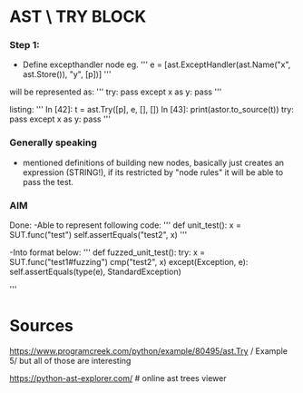 # AST \ TRY BLOCK

### Step 1:

- Define excepthandler node eg. 
'''
e = [ast.ExceptHandler(ast.Name("x", ast.Store()), "y", [p])] 
'''

will be represented as:
'''
try:
    pass
except x as y:
    pass
'''

listing:
'''
In [42]: t = ast.Try([p], e, [], [])
In [43]: print(astor.to_source(t))
try:
    pass
except x as y:
    pass
'''

### Generally speaking
- mentioned definitions of building new nodes, basically just creates an expression (STRING!), if its restricted by "node rules" it will be able to pass the test.


### AIM

Done: 
-Able to represent following code:
'''
def unit_test():
	x = SUT.func("test")
	self.assertEquals("test2", x)
'''

-Into format below:
'''
def fuzzed_unit_test():
	try:
		x = SUT.func("test1#fuzzing")
		cmp("test2", x)
	except(Exception, e):
		self.assertEquals(type(e), StandardException)

'''


# Sources

https://www.programcreek.com/python/example/80495/ast.Try / Example 5/ but all of those are interesting

https://python-ast-explorer.com/ # online ast trees viewer